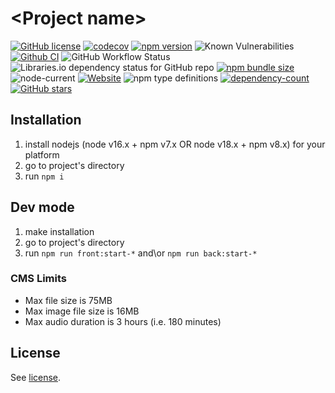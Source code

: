 # \<Project name\>

[![GitHub license](https://img.shields.io/npm/l/typescript-project)](https://github.com/webbestmaster/typescript-project/blob/master/license)
[![codecov](https://codecov.io/gh/webbestmaster/typescript-project/branch/master/graph/badge.svg?token=X5SNICUPUQ)](https://codecov.io/gh/webbestmaster/typescript-project)
[![npm version](https://img.shields.io/npm/v/typescript-project.svg?style=flat)](https://www.npmjs.com/package/typescript-project)
![Known Vulnerabilities](https://snyk.io/test/github/webbestmaster/typescript-project/badge.svg)
[![Github CI](https://github.com/webbestmaster/typescript-project/actions/workflows/github-ci.yml/badge.svg)](https://github.com/webbestmaster/typescript-project/actions/workflows/github-ci.yml)
![GitHub Workflow Status](https://img.shields.io/github/actions/workflow/status/webbestmaster/typescript-project/github-ci.yml)
![Libraries.io dependency status for GitHub repo](https://img.shields.io/librariesio/github/webbestmaster/typescript-project)
[![npm bundle size](https://img.shields.io/bundlephobia/minzip/typescript-project)](https://bundlephobia.com/package/typescript-project)
![node-current](https://img.shields.io/node/v/typescript-project)
[![Website](https://img.shields.io/website?url=http%3A%2F%2Fwebbestmaster.github.io%2F)](https://webbestmaster.github.io/)
![npm type definitions](https://img.shields.io/npm/types/typescript-project)
[![dependency-count](https://badgen.net/bundlephobia/dependency-count/typescript-project)](https://badgen.net/bundlephobia/dependency-count/typescript-project)
[![GitHub stars](https://img.shields.io/github/stars/webbestmaster/typescript-project?style=social)](https://github.com/webbestmaster/typescript-project/)

## Installation

1. install nodejs (node v16.x + npm v7.x OR node v18.x + npm v8.x) for your platform
2. go to project's directory
3. run `npm i`


## Dev mode

1. make installation
2. go to project's directory
3. run `npm run front:start-*` and\or `npm run back:start-*`


### CMS Limits

- Max file size is 75MB
- Max image file size is 16MB
- Max audio duration is 3 hours (i.e. 180 minutes)

## License

See [license](license).
